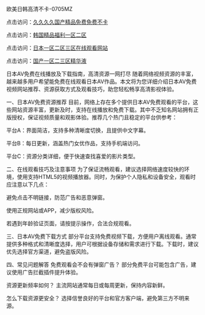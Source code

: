 
欧美日韩高清不卡-0705MZ


点击访问：<a href="https://rtj-3zo.pages.dev/">久久久久国产精品免费免费不卡</a>

点击访问：<a href="https://tfda.pages.dev/">韩国精品福利一区二区</a>

点击访问：<a href="https://vassv.pages.dev/">日本一区二区三区在线观看网站</a>

点击访问：<a href="https://gfd-5xg.pages.dev/">国产一区二三区精华液</a>




日本AV免费在线播放及下载指南，高清资源一网打尽
随着网络视频资源的丰富，越来越多用户希望能免费在线观看日本AV作品。本文将为您详细介绍日本AV免费视频网站推荐、资源获取方式及观看技巧，助您轻松畅享高清影视体验。

一、日本AV免费资源推荐
目前，网络上存在多个提供日本AV免费观看的平台，这些网站资源丰富，更新及时，支持在线播放和免费下载。其中不乏知名网站拥有正版授权，保证视频质量和观影体验。推荐几个热门且稳定的平台供参考：

平台A：界面简洁，支持多种清晰度切换，且提供中文字幕。

平台B：每日更新，涵盖热门女优作品，支持手机端访问。

平台C：资源分类详细，便于快速查找喜爱的影片类型。

二、在线观看技巧及注意事项
为了保证流畅观看，建议选择网络速度较快的环境，使用支持HTML5的视频播放器。同时，为保护个人隐私和设备安全，观看时应注意以下几点：

避免点击不明链接，防范广告和恶意弹窗。

使用正规网站或APP，减少版权风险。

若遇到年龄验证页面，请按提示操作，合法合规观看。

三、日本AV免费下载方式
部分平台支持免费视频下载，方便用户离线观看。通常提供多种格式和清晰度选择，用户可根据设备存储和需求进行下载。下载时，建议优先选择官方渠道，避免盗版风险。

四、常见问题解答
免费观看会不会有弹窗广告？ 部分免费平台可能包含广告，建议使用广告拦截插件提升体验。

资源更新频率如何？ 主流网站通常每日或每周更新，保持内容新鲜。

怎么下载资源更安全？ 选择信誉良好的平台和官方客户端，避免第三方不明来源。







<span style="display:none;">[Canonical link](  ）</span>
